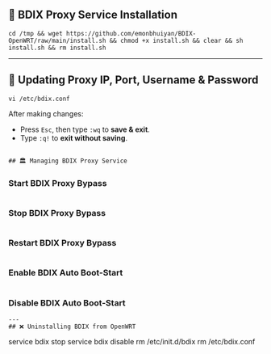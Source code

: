 ## 🚀 BDIX Proxy Service Installation

```
cd /tmp && wget https://github.com/emonbhuiyan/BDIX-OpenWRT/raw/main/install.sh && chmod +x install.sh && clear && sh install.sh && rm install.sh
```
---
## 🔧 Updating Proxy IP, Port, Username & Password

```
vi /etc/bdix.conf
```
After making changes:
- Press `Esc`, then type `:wq` to **save & exit**.
- Type `:q!` to **exit without saving**.
  
```

## 🏛 Managing BDIX Proxy Service

```
### Start BDIX Proxy Bypass
```
```
### Stop BDIX Proxy Bypass
```
```
### Restart BDIX Proxy Bypass
```
```
### Enable BDIX Auto Boot-Start
```
```
### Disable BDIX Auto Boot-Start
```
---
## ❌ Uninstalling BDIX from OpenWRT
```
service bdix stop
service bdix disable
rm /etc/init.d/bdix
rm /etc/bdix.conf
```
